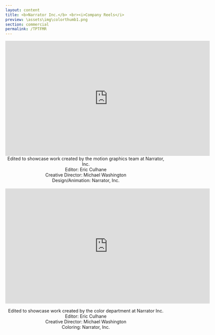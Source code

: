 ```yaml
---
layout: content
title: <b>Narrator Inc.</b> <br><i>Company Reels</i>
preview: \assets\img\colorthumb1.png
section: commercial
permalink: /TPTFMR
---
```


<body><center><iframe src="https://player.vimeo.com/video/665064600?h=b9ed22c0cf&title=0&byline=0&portrait=0" width="640" height="360" frameborder="0" allow="autoplay; fullscreen; picture-in-picture" allowfullscreen></iframe>

<br>
Edited to showcase work created by the motion graphics team at Narrator, Inc.<br>
Editor: Eric Culhane<br>
Creative Director: Michael Washington<br>
Design/Animation: Narrator, Inc.

<br>
<br>
<iframe src="https://player.vimeo.com/video/708444917?h=cdcf64607e&title=0&byline=0&portrait=0" width="640" height="360" frameborder="0" allow="autoplay; fullscreen; picture-in-picture" allowfullscreen></iframe>
<br>

Edited to showcase work created by the color department at Narrator Inc.<br>
Editor: Eric Culhane<br>
Creative Director: Michael Washington<br>
Coloring: Narrator, Inc.
</center></body>
